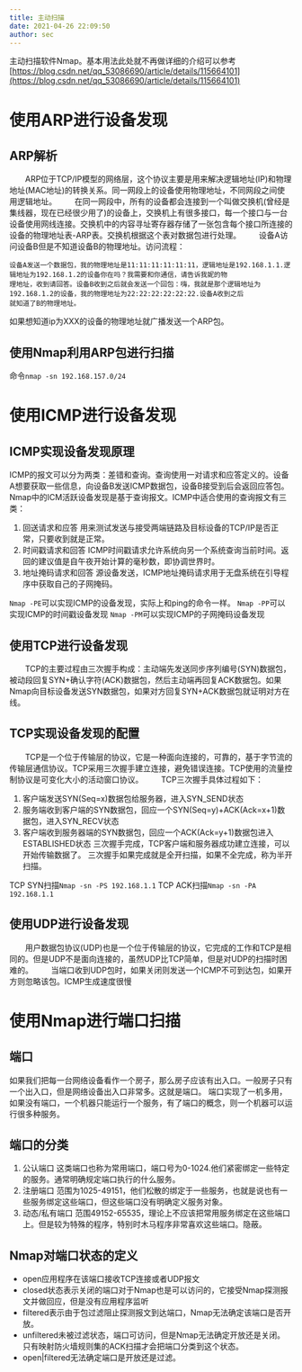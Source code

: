 ```yaml
---
title: 主动扫描
date: 2021-04-26 22:09:50
author: sec
---
```

主动扫描软件Nmap。基本用法此处就不再做详细的介绍可以参考[https://blog.csdn.net/qq_53086690/article/details/115664101](https://blog.csdn.net/qq_53086690/article/details/115664101)
# 使用ARP进行设备发现
## ARP解析
&emsp;&emsp;ARP位于TCP/IP模型的网络层，这个协议主要是用来解决逻辑地址(IP)和物理地址(MAC地址)的转换关系。同一网段上的设备使用物理地址，不同网段之间使用逻辑地址。
&emsp;&emsp;在同一网段中，所有的设备都会连接到一个叫做交换机(曾经是集线器，现在已经很少用了)的设备上，交换机上有很多接口，每一个接口与一台设备使用网线连接。交换机中的内容寻址寄存器存储了一张包含每个接口所连接的设备的物理地址表-ARP表。交换机根据这个表对数据包进行处理。
&emsp;&emsp;设备A访问设备B但是不知道设备B的物理地址。访问流程：

	设备A发送一个数据包，我的物理地址是11:11:11:11:11:11，逻辑地址是192.168.1.1.逻辑地址为192.168.1.2的设备你在吗？我需要和你通信，请告诉我妮的物
	理地址，收到请回答。设备B收到之后就会发送一个回包：嗨，我就是那个逻辑地址为192.168.1.2的设备，我的物理地址为22:22:22:22:22:22.设备A收到之后
	就知道了B的物理地址。

如果想知道ip为XXX的设备的物理地址就广播发送一个ARP包。
## 使用Nmap利用ARP包进行扫描
命令`nmap -sn 192.168.157.0/24`

# 使用ICMP进行设备发现
## ICMP实现设备发现原理
ICMP的报文可以分为两类：差错和查询。查询使用一对请求和应答定义的。设备A想要获取一些信息，向设备B发送ICMP数据包，设备B接受到后会返回应答包。Nmap中的ICM活跃设备发现是基于查询报文。ICMP中适合使用的查询报文有三类：
1. 回送请求和应答
用来测试发送与接受两端链路及目标设备的TCP/IP是否正常，只要收到就是正常。
2. 时间戳请求和回答
ICMP时间戳请求允许系统向另一个系统查询当前时间。返回的建议值是自午夜开始计算的毫秒数，即协调世界时。
3. 地址掩码请求和回答
源设备发送，ICMP地址掩码请求用于无盘系统在引导程序中获取自己的子网掩码。

`Nmap -PE`可以实现ICMP的设备发现，实际上和ping的命令一样。
`Nmap -PP`可以实现ICMP的时间戳设备发现
`Nmap -PM`可以实现ICMP的子网掩码设备发现

## 使用TCP进行设备发现
&emsp;&emsp;TCP的主要过程由三次握手构成：主动端先发送同步序列编号(SYN)数据包，被动段回复SYN+确认字符(ACK)数据包，然后主动端再回复ACK数据包。如果Nmap向目标设备发送SYN数据包，如果对方回复SYN+ACK数据包就证明对方在线。
## TCP实现设备发现的配置
&emsp;&emsp;TCP是一个位于传输层的协议，它是一种面向连接的，可靠的，基于字节流的传输层通信协议。TCP采用三次握手建立连接，避免错误连接。TCP使用的流量控制协议是可变化大小的活动窗口协议。
&emsp;&emsp;TCP三次握手具体过程如下：
1. 客户端发送SYN(Seq=x)数据包给服务器，进入SYN_SEND状态
2. 服务端收到客户端的SYN数据包，回应一个SYN(Seq=y)+ACK(Ack=x+1)数据包，进入SYN_RECV状态
3. 客户端收到服务器端的SYN数据包，回应一个ACK(Ack=y+1)数据包进入ESTABLISHED状态
三次握手完成，TCP客户端和服务器成功建立连接，可以开始传输数据了。
三次握手如果完成就是全开扫描，如果不全完成，称为半开扫描。

TCP SYN扫描`Nmap -sn -PS 192.168.1.1`
TCP ACK扫描`Nmap -sn -PA 192.168.1.1`

## 使用UDP进行设备发现
&emsp;&emsp;用户数据包协议(UDP)也是一个位于传输层的协议，它完成的工作和TCP是相同的。但是UDP不是面向连接的，虽然UDP比TCP简单，但是对UDP的扫描时困难的。
&emsp;&emsp;当端口收到UDP包时，如果关闭则发送一个ICMP不可到达包，如果开方则忽略该包。ICMP生成速度很慢
# 使用Nmap进行端口扫描
## 端口
如果我们把每一台网络设备看作一个房子，那么房子应该有出入口。一般房子只有一个出入口，但是网络设备出入口非常多。这就是端口。
端口实现了一机多用，如果没有端口，一个机器只能运行一个服务，有了端口的概念，则一个机器可以运行很多种服务。
## 端口的分类
1. 公认端口
这类端口也称为常用端口，端口号为0-1024.他们紧密绑定一些特定的服务。通常明确规定端口执行的什么服务。
2. 注册端口
范围为1025-49151，他们松散的绑定于一些服务，也就是说也有一些服务绑定这些端口，但这些端口没有明确定义服务对象。
3. 动态/私有端口
范围49152-65535，理论上不应该把常用服务绑定在这些端口上。但是较为特殊的程序，特别时木马程序非常喜欢这些端口。隐蔽。

## Nmap对端口状态的定义
- open应用程序在该端口接收TCP连接或者UDP报文
- closed状态表示关闭的端口对于Nmap也是可以访问的，它接受Nmap探测报文并做回应，但是没有应用程序监听
- filtered表示由于包过滤阻止探测报文到达端口，Nmap无法确定该端口是否开 放。
- unfiltered未被过滤状态，端口可访问，但是Nmap无法确定开放还是关闭。只有映射防火墙规则集的ACK扫描才会把端口分类到这个状态。
- open|filtered无法确定端口是开放还是过滤。
